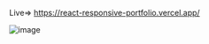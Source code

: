  Live=> https://react-responsive-portfolio.vercel.app/

![image](https://user-images.githubusercontent.com/112820784/202006306-4879f423-b8c0-406d-a503-597a4608c7fa.png)
